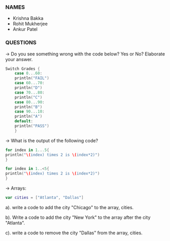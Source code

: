 ### NAMES
- Krishna Bakka
- Rohit Mukherjee
- Ankur Patel

### QUESTIONS

-> Do you see something wrong with the code below? Yes or No? Elaborate your answer. 

``` swift
Switch Grades {
    case 0...60:
    println("FAIL")
    case 60...70:
    println("D")
    case 70...80:
    println("C")
    case 80...90:
    println("B")
    case 90...10:
    println("A")
    default:
    println("PASS")
    }
```

-> What is the output of the following code?

``` swift
for index in 1...5{
println("\(index) times 2 is \(index*2)")
}

for index in 1..<5{
println("\(index) times 2 is \(index*2)")
}
```

-> Arrays:

```swift
var cities = ["Atlanta", "Dallas"]
```
a). write a code to add the city "Chicago" to the array, cities.

b). Write a code to add the city "New York" to the array after the city "Atlanta".

c). write a code to remove the city "Dallas" from the array, cities.
